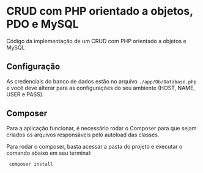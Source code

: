 # CRUD com PHP orientado a objetos, PDO e MySQL
Código da implementação de um CRUD com PHP orientado a objetos e MySQL

## Configuração
As credenciais do banco de dados estão no arquivo `./app/Db/Database.php` e você deve alterar para as configurações do seu ambiente (HOST, NAME, USER e PASS).

## Composer
Para a aplicação funcionar, é necessário rodar o Composer para que sejam criados os arquivos responsáveis pelo autoload das classes.

Para rodar o composer, basta acessar a pasta do projeto e executar o comando abaixo em seu terminal:
```shell
 composer install
```


